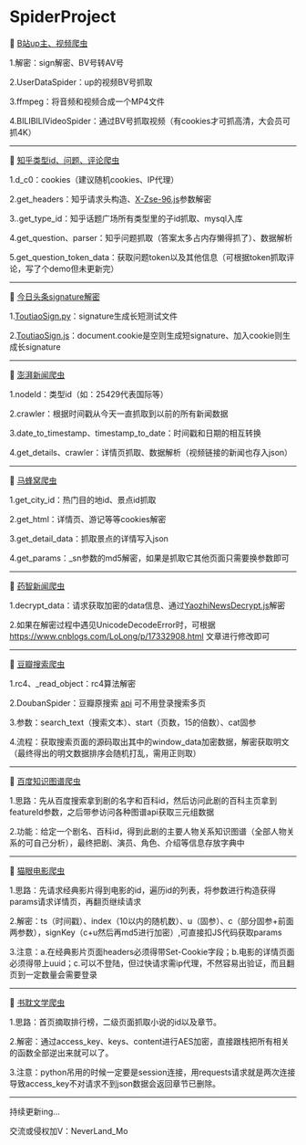 # SpiderProject

🚩 [B站up主、视频爬虫](https://github.com/Neverlandsyb/SpiderProject/blob/main/BilibiliSpider)

1.解密：sign解密、BV号转AV号

2.UserDataSpider：up的视频BV号抓取

3.ffmpeg：将音频和视频合成一个MP4文件

4.BILIBILIVideoSpider：通过BV号抓取视频（有cookies才可抓高清，大会员可抓4K）

-------------------------------------------------------------------------------------------------------------------------

🚩 [知乎类型id、问题、评论爬虫](https://github.com/Neverlandsyb/SpiderProject/blob/main/ZhihuSpider)

1.d_c0：cookies（建议随机cookies、IP代理）

2.get_headers：知乎请求头构造、[X-Zse-96.js](https://github.com/Neverlandsyb/SpiderProject/blob/main/ZhihuSpider/X-Zse-96.js)参数解密

3..get_type_id：知乎话题广场所有类型里的子id抓取、mysql入库

4.get_question、parser：知乎问题抓取（答案太多占内存懒得抓了）、数据解析

5.get_question_token_data：获取问题token以及其他信息（可根据token抓取评论，写了个demo但未更新完）

-------------------------------------------------------------------------------------------------------------------------

🚩 [今日头条signature解密](https://github.com/Neverlandsyb/SpiderProject/blob/main/ToutiaoSpider)

1.[ToutiaoSign.py](https://github.com/Neverlandsyb/SpiderProject/blob/main/ToutiaoSpider/GetSign.py)：signature生成长短测试文件

2.[ToutiaoSign.js](https://github.com/Neverlandsyb/SpiderProject/blob/main/ToutiaoSpider/ToutiaoSign.js)：document.cookie是空则生成短signature、加入cookie则生成长signature

-------------------------------------------------------------------------------------------------------------------------

🚩 [澎湃新闻爬虫](https://github.com/Neverlandsyb/SpiderProject/blob/main/PengpaiSpider)

1.nodeId：类型id（如：25429代表国际等）

2.crawler：根据时间戳从今天一直抓取到以前的所有新闻数据

3.date_to_timestamp、timestamp_to_date：时间戳和日期的相互转换

4.get_details、crawler：详情页抓取、数据解析（视频链接的新闻也存入json）

-------------------------------------------------------------------------------------------------------------------------

🚩 [马蜂窝爬虫](https://github.com/Neverlandsyb/SpiderProject/blob/main/MafengwoSpider)

1.get_city_id：热门目的地id、景点id抓取

2.get_html：详情页、游记等等cookies解密

3.get_detail_data：抓取景点的详情写入json

4.get_params：_sn参数的md5解密，如果是抓取它其他页面只需要换参数即可

-------------------------------------------------------------------------------------------------------------------------

🚩 [药智新闻爬虫](https://github.com/Neverlandsyb/SpiderProject/blob/main/YaozhiNewsSpider)

1.decrypt_data：请求获取加密的data信息、通过[YaozhiNewsDecrypt.js](https://github.com/Neverlandsyb/SpiderProject/blob/main/YaozhiNewsSpider/YaozhiNewsDecrypt.js)解密

2.如果在解密过程中遇见UnicodeDecodeError时，可根据 https://www.cnblogs.com/LoLong/p/17332908.html 文章进行修改即可

-------------------------------------------------------------------------------------------------------------------------

🚩 [豆瓣搜索爬虫](https://github.com/Neverlandsyb/SpiderProject/blob/main/DoubanSpider)

1.rc4、_read_object：rc4算法解密

2.DoubanSpider：豆瓣原搜索 [api](https://search.douban.com/movie/subject_search?) 可不用登录搜索多页

3.参数：search_text（搜索文本）、start（页数，15的倍数）、cat固参

4.流程：获取搜索页面的源码取出其中的window_data加密数据，解密获取明文（最终得出的明文数据排序会随机打乱，需用正则取）

-------------------------------------------------------------------------------------------------------------------------

🚩 [百度知识图谱爬虫](https://github.com/Neverlandsyb/SpiderProject/blob/main/BaiduRelationSpider)

1.思路：先从百度搜索拿到剧的名字和百科id，然后访问此剧的百科主页拿到featureId参数，之后带参访问各种图谱api获取三元组数据

2.功能：给定一个剧名、百科id，得到此剧的主要人物关系知识图谱（全部人物关系的可自己分析），最终把剧、演员、角色、介绍等信息存放字典中

-------------------------------------------------------------------------------------------------------------------------

🚩 [猫眼电影爬虫](https://github.com/Neverlandsyb/SpiderProject/blob/main/MaoyanSpider)

1.思路：先请求经典影片得到电影的id，遍历id的列表，将参数进行构造获得params请求详情页，再翻页继续请求

2.解密：ts（时间戳）、index（10以内的随机数）、u（固参）、c（部分固参+前面两参数），signKey（c+u然后再md5进行加密）,可直接扣JS代码获取params

3.注意：a.在经典影片页面headers必须得带Set-Cookie字段；b.电影的详情页面必须得带上uuid；c.可以不登陆，但过快请求需ip代理，不然容易出验证，而且翻页到一定数量会需要登录

-------------------------------------------------------------------------------------------------------------------------

🚩 [书耽文学爬虫](https://github.com/Neverlandsyb/SpiderProject/blob/main/ShudanSpider)

1.思路：首页摘取排行榜，二级页面抓取小说的id以及章节。

2.解密：通过access_key、keys、content进行AES加密，直接跟栈把所有相关的函数全部逆出来就可以了。

3.注意：python吊用的时候一定要是session连接，用requests请求就是两次连接导致access_key不对请求不到json数据会返回章节已删除。

-------------------------------------------------------------------------------------------------------------------------

持续更新ing...

交流或侵权加V：NeverLand_Mo
